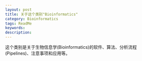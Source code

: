 ```yaml
---
layout: post
title: 关于这个类别"Bioinformatics"
category: Bioinformatics
tags: ReadMe
keywords: 
description: 
---
```


这个类别是关于生物信息学(Bioinformatics)的软件、算法、分析流程(Pipelines)、注意事项和应用等。



